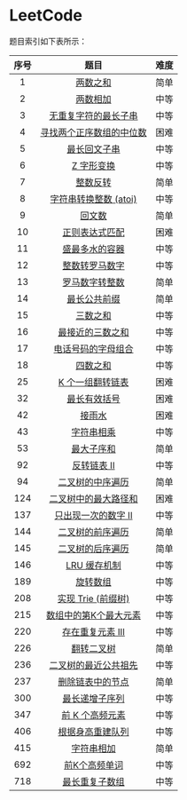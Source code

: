 # LeetCode

题目索引如下表所示：

|序号|题目|难度|
|:--:|:--:|:--:|
|1|[两数之和](https://leetcode-cn.com/problems/two-sum/)|简单|
|2|[两数相加](https://leetcode-cn.com/problems/add-two-numbers/)|中等|
|3|[无重复字符的最长子串](https://leetcode-cn.com/problems/longest-substring-without-repeating-characters/)|中等|
|4|[寻找两个正序数组的中位数](https://leetcode-cn.com/problems/median-of-two-sorted-arrays/)|困难|
|5|[最长回文子串](https://leetcode-cn.com/problems/longest-palindromic-substring/)|中等|
|6|[Z 字形变换](https://leetcode-cn.com/problems/zigzag-conversion/)|中等|
|7|[整数反转](https://leetcode-cn.com/problems/reverse-integer/)|简单|
|8|[字符串转换整数 (atoi)](https://leetcode-cn.com/problems/string-to-integer-atoi/)|中等|
|9|[回文数](https://leetcode-cn.com/problems/palindrome-number/)|简单|
|10|[正则表达式匹配](https://leetcode-cn.com/problems/regular-expression-matching/)|困难|
|11|[盛最多水的容器](https://leetcode-cn.com/problems/container-with-most-water/)|中等|
|12|[整数转罗马数字](https://leetcode-cn.com/problems/integer-to-roman/)|中等|
|13|[罗马数字转整数](https://leetcode-cn.com/problems/roman-to-integer/)|简单|
|14|[最长公共前缀](https://leetcode-cn.com/problems/longest-common-prefix/)|简单|
|15|[三数之和](https://leetcode-cn.com/problems/3sum/)|中等|
|16|[最接近的三数之和](https://leetcode-cn.com/problems/3sum-closest/)|中等|
|17|[电话号码的字母组合](https://leetcode-cn.com/problems/letter-combinations-of-a-phone-number/)|中等|
|18|[四数之和](https://leetcode-cn.com/problems/4sum/)|中等|
|25|[K 个一组翻转链表](https://leetcode-cn.com/problems/reverse-nodes-in-k-group/)|困难|
|32|[最长有效括号](https://leetcode-cn.com/problems/longest-valid-parentheses/)|困难|
|42|[接雨水](https://leetcode-cn.com/problems/trapping-rain-water/)|困难|
|43|[字符串相乘](https://leetcode-cn.com/problems/multiply-strings/)|中等|
|53|[最大子序和](https://leetcode-cn.com/problems/maximum-subarray/)|简单|
|92|[反转链表 II](https://leetcode-cn.com/problems/reverse-linked-list-ii/)|中等|
|94|[二叉树的中序遍历](https://leetcode-cn.com/problems/binary-tree-inorder-traversal/)|简单|
|124|[二叉树中的最大路径和](https://leetcode-cn.com/problems/binary-tree-maximum-path-sum/)|困难|
|137|[只出现一次的数字 II](https://leetcode-cn.com/problems/single-number-ii/)|中等|
|144|[二叉树的前序遍历](https://leetcode-cn.com/problems/binary-tree-preorder-traversal/)|简单|
|145|[二叉树的后序遍历](https://leetcode-cn.com/problems/binary-tree-postorder-traversal/)|简单|
|146|[LRU 缓存机制](https://leetcode-cn.com/problems/lru-cache/)|中等|
|189|[旋转数组](https://leetcode-cn.com/problems/rotate-array/)|中等|
|208|[实现 Trie (前缀树)](https://leetcode-cn.com/problems/implement-trie-prefix-tree/)|中等|
|215|[数组中的第K个最大元素](https://leetcode-cn.com/problems/kth-largest-element-in-an-array/)|中等|
|220|[存在重复元素 III](https://leetcode-cn.com/problems/contains-duplicate-iii/)|中等|
|226|[翻转二叉树](https://leetcode-cn.com/problems/invert-binary-tree/)|简单|
|236|[二叉树的最近公共祖先](https://leetcode-cn.com/problems/lowest-common-ancestor-of-a-binary-tree/)|中等|
|237|[删除链表中的节点](https://leetcode-cn.com/problems/delete-node-in-a-linked-list/)|简单|
|300|[最长递增子序列](https://leetcode-cn.com/problems/longest-increasing-subsequence/)|中等|
|347|[前 K 个高频元素](https://leetcode-cn.com/problems/top-k-frequent-elements/)|中等|
|406|[根据身高重建队列](https://leetcode-cn.com/problems/queue-reconstruction-by-height/)|中等|
|415|[字符串相加](https://leetcode-cn.com/problems/add-strings/)|简单|
|692|[前K个高频单词](https://leetcode-cn.com/problems/top-k-frequent-words/)|中等|
|718|[最长重复子数组](https://leetcode-cn.com/problems/maximum-length-of-repeated-subarray/)|中等|
